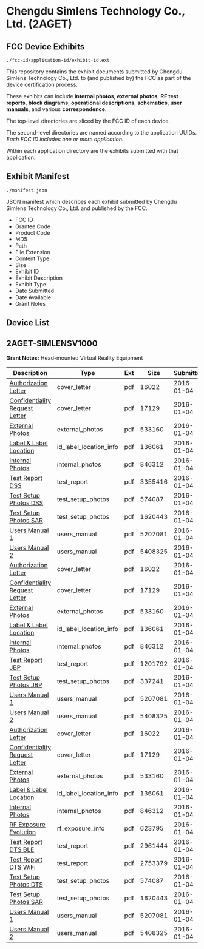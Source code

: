# Chengdu Simlens Technology Co., Ltd. (2AGET)
## FCC Device Exhibits

```
./fcc-id/application-id/exhibit-id.ext
```

This repository contains the exhibit documents submitted by Chengdu Simlens Technology Co., Ltd. to (and published by) the FCC as part of the device certification process.

These exhibits can include **internal photos**, **external photos**, **RF test reports**, **block diagrams**, **operational descriptions**, **schematics**, **user manuals**, and various **correspondence**.

The top-level directories are sliced by the FCC ID of each device.

The second-level directories are named according to the application UUIDs. *Each FCC ID includes one or more application.*

Within each application directory are the exhibits submitted with that application. 

## Exhibit Manifest

```
./manifest.json
```

JSON manifest which describes each exhibit submitted by Chengdu Simlens Technology Co., Ltd. and published by the FCC.

- FCC ID
- Grantee Code
- Product Code
- MD5
- Path
- File Extension
- Content Type
- Size
- Exhibit ID
- Exhibit Description
- Exhibit Type
- Date Submitted
- Date Available
- Grant Notes

## Device List
## 2AGET-SIMLENSV1000
**Grant Notes:** Head-mounted Virtual Reality Equipment

| Description | Type | Ext | Size | Submitted | Available |
| ----------- | ---- | --- | ---- | --------- | --------- |
| [Authorization Letter](2AGET-SIMLENSV1000/25ffd86780a3611ba6e43c63a21811e5/2862066.pdf) | cover_letter | pdf | 16022 | 2016-01-04 | 2016-01-04 |
| [Confidentiality Request Letter](2AGET-SIMLENSV1000/25ffd86780a3611ba6e43c63a21811e5/2862067.pdf) | cover_letter | pdf | 17129 | 2016-01-04 | 2016-01-04 |
| [External Photos](2AGET-SIMLENSV1000/25ffd86780a3611ba6e43c63a21811e5/2862061.pdf) | external_photos | pdf | 533160 | 2016-01-04 | 2016-07-02 |
| [Label & Label Location](2AGET-SIMLENSV1000/25ffd86780a3611ba6e43c63a21811e5/2862072.pdf) | id_label_location_info | pdf | 136061 | 2016-01-04 | 2016-01-04 |
| [Internal Photos](2AGET-SIMLENSV1000/25ffd86780a3611ba6e43c63a21811e5/2862062.pdf) | internal_photos | pdf | 846312 | 2016-01-04 | 2016-07-02 |
| [Test Report DSS](2AGET-SIMLENSV1000/25ffd86780a3611ba6e43c63a21811e5/2862094.pdf) | test_report | pdf | 3355416 | 2016-01-04 | 2016-01-04 |
| [Test Setup Photos DSS](2AGET-SIMLENSV1000/25ffd86780a3611ba6e43c63a21811e5/2862060.pdf) | test_setup_photos | pdf | 574087 | 2016-01-04 | 2016-07-02 |
| [Test Setup Photos SAR](2AGET-SIMLENSV1000/25ffd86780a3611ba6e43c63a21811e5/2862063.pdf) | test_setup_photos | pdf | 1620443 | 2016-01-04 | 2016-07-02 |
| [Users Manual 1](2AGET-SIMLENSV1000/25ffd86780a3611ba6e43c63a21811e5/2862064.pdf) | users_manual | pdf | 5207081 | 2016-01-04 | 2016-07-02 |
| [Users Manual 2](2AGET-SIMLENSV1000/25ffd86780a3611ba6e43c63a21811e5/2862065.pdf) | users_manual | pdf | 5408325 | 2016-01-04 | 2016-07-02 |
| [Authorization Letter](2AGET-SIMLENSV1000/3a426aa5fd16265421ae9714c3f12a2d/2862066.pdf) | cover_letter | pdf | 16022 | 2016-01-04 | 2016-01-04 |
| [Confidentiality Request Letter](2AGET-SIMLENSV1000/3a426aa5fd16265421ae9714c3f12a2d/2862067.pdf) | cover_letter | pdf | 17129 | 2016-01-04 | 2016-01-04 |
| [External Photos](2AGET-SIMLENSV1000/3a426aa5fd16265421ae9714c3f12a2d/2862061.pdf) | external_photos | pdf | 533160 | 2016-01-04 | 2016-07-02 |
| [Label & Label Location](2AGET-SIMLENSV1000/3a426aa5fd16265421ae9714c3f12a2d/2862072.pdf) | id_label_location_info | pdf | 136061 | 2016-01-04 | 2016-01-04 |
| [Internal Photos](2AGET-SIMLENSV1000/3a426aa5fd16265421ae9714c3f12a2d/2862062.pdf) | internal_photos | pdf | 846312 | 2016-01-04 | 2016-07-02 |
| [Test Report JBP](2AGET-SIMLENSV1000/3a426aa5fd16265421ae9714c3f12a2d/2862119.pdf) | test_report | pdf | 1201792 | 2016-01-04 | 2016-01-04 |
| [Test Setup Photos JBP](2AGET-SIMLENSV1000/3a426aa5fd16265421ae9714c3f12a2d/2862114.pdf) | test_setup_photos | pdf | 337241 | 2016-01-04 | 2016-07-02 |
| [Users Manual 1](2AGET-SIMLENSV1000/3a426aa5fd16265421ae9714c3f12a2d/2862064.pdf) | users_manual | pdf | 5207081 | 2016-01-04 | 2016-07-02 |
| [Users Manual 2](2AGET-SIMLENSV1000/3a426aa5fd16265421ae9714c3f12a2d/2862065.pdf) | users_manual | pdf | 5408325 | 2016-01-04 | 2016-07-02 |
| [Authorization Letter](2AGET-SIMLENSV1000/7fb7a1deec766382d03f5bf7f403a4cc/2862066.pdf) | cover_letter | pdf | 16022 | 2016-01-04 | 2016-01-04 |
| [Confidentiality Request Letter](2AGET-SIMLENSV1000/7fb7a1deec766382d03f5bf7f403a4cc/2862067.pdf) | cover_letter | pdf | 17129 | 2016-01-04 | 2016-01-04 |
| [External Photos](2AGET-SIMLENSV1000/7fb7a1deec766382d03f5bf7f403a4cc/2862061.pdf) | external_photos | pdf | 533160 | 2016-01-04 | 2016-07-02 |
| [Label & Label Location](2AGET-SIMLENSV1000/7fb7a1deec766382d03f5bf7f403a4cc/2862072.pdf) | id_label_location_info | pdf | 136061 | 2016-01-04 | 2016-01-04 |
| [Internal Photos](2AGET-SIMLENSV1000/7fb7a1deec766382d03f5bf7f403a4cc/2862062.pdf) | internal_photos | pdf | 846312 | 2016-01-04 | 2016-07-02 |
| [RF Exposure Evolution](2AGET-SIMLENSV1000/7fb7a1deec766382d03f5bf7f403a4cc/2862073.pdf) | rf_exposure_info | pdf | 623795 | 2016-01-04 | 2016-01-04 |
| [Test Report DTS BLE](2AGET-SIMLENSV1000/7fb7a1deec766382d03f5bf7f403a4cc/2862068.pdf) | test_report | pdf | 2961444 | 2016-01-04 | 2016-01-04 |
| [Test Report DTS WiFi](2AGET-SIMLENSV1000/7fb7a1deec766382d03f5bf7f403a4cc/2862071.pdf) | test_report | pdf | 2753379 | 2016-01-04 | 2016-01-04 |
| [Test Setup Photos DTS](2AGET-SIMLENSV1000/7fb7a1deec766382d03f5bf7f403a4cc/2862060.pdf) | test_setup_photos | pdf | 574087 | 2016-01-04 | 2016-07-02 |
| [Test Setup Photos SAR](2AGET-SIMLENSV1000/7fb7a1deec766382d03f5bf7f403a4cc/2862063.pdf) | test_setup_photos | pdf | 1620443 | 2016-01-04 | 2016-07-02 |
| [Users Manual 1](2AGET-SIMLENSV1000/7fb7a1deec766382d03f5bf7f403a4cc/2862064.pdf) | users_manual | pdf | 5207081 | 2016-01-04 | 2016-07-02 |
| [Users Manual 2](2AGET-SIMLENSV1000/7fb7a1deec766382d03f5bf7f403a4cc/2862065.pdf) | users_manual | pdf | 5408325 | 2016-01-04 | 2016-07-02 |
